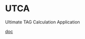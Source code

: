 # UTCA

Ultimate TAG Calculation Application

[doc](https://plippe.github.io/blog/2021/07/12/rust-wasm-github.html)